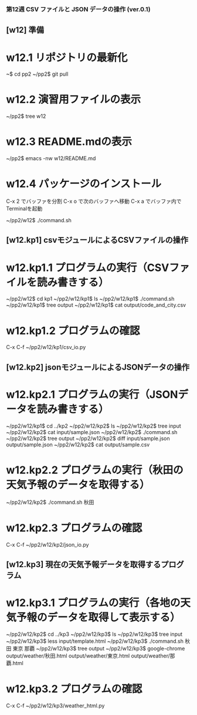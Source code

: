 ### 第12週 CSV ファイルと JSON データの操作 (ver.0.1) ###

## [w12] 準備 ##

# w12.1 リポジトリの最新化
~$ cd pp2
~/pp2$ git pull

# w12.2 演習用ファイルの表示
~/pp2$ tree w12

# w12.3 README.mdの表示
~/pp2$ emacs -nw w12/README.md

# w12.4 パッケージのインストール
C-x 2 でバッファを分割
C-x o で次のバッファへ移動
C-x a でバッファ内でTerminalを起動

~/pp2/w12$ ./command.sh

## [w12.kp1] csvモジュールによるCSVファイルの操作 ##

# w12.kp1.1 プログラムの実行（CSVファイルを読み書きする）
~/pp2/w12$ cd kp1
~/pp2/w12/kp1$ ls
~/pp2/w12/kp1$ ./command.sh
~/pp2/w12/kp1$ tree output
~/pp2/w12/kp1$ cat output/code_and_city.csv

# w12.kp1.2 プログラムの確認
C-x C-f ~/pp2/w12/kp1/csv_io.py

## [w12.kp2] jsonモジュールによるJSONデータの操作 ##

# w12.kp2.1 プログラムの実行（JSONデータを読み書きする）
~/pp2/w12/kp1$ cd ../kp2
~/pp2/w12/kp2$ ls
~/pp2/w12/kp2$ tree input
~/pp2/w12/kp2$ cat input/sample.json
~/pp2/w12/kp2$ ./command.sh
~/pp2/w12/kp2$ tree output
~/pp2/w12/kp2$ diff input/sample.json output/sample.json
~/pp2/w12/kp2$ cat output/sample.csv 

# w12.kp2.2 プログラムの実行（秋田の天気予報のデータを取得する）
~/pp2/w12/kp2$ ./command.sh 秋田

# w12.kp2.3 プログラムの確認
C-x C-f ~/pp2/w12/kp2/json_io.py

## [w12.kp3] 現在の天気予報データを取得するプログラム ##

# w12.kp3.1 プログラムの実行（各地の天気予報のデータを取得して表示する）
~/pp2/w12/kp2$ cd ../kp3
~/pp2/w12/kp3$ ls
~/pp2/w12/kp3$ tree input
~/pp2/w12/kp3$ less input/template.html
~/pp2/w12/kp3$ ./command.sh 秋田 東京 那覇
~/pp2/w12/kp3$ tree output
~/pp2/w12/kp3$ google-chrome output/weather/秋田.html output/weather/東京.html output/weather/那覇.html

# w12.kp3.2 プログラムの確認
C-x C-f ~/pp2/w12/kp3/weather_html.py
